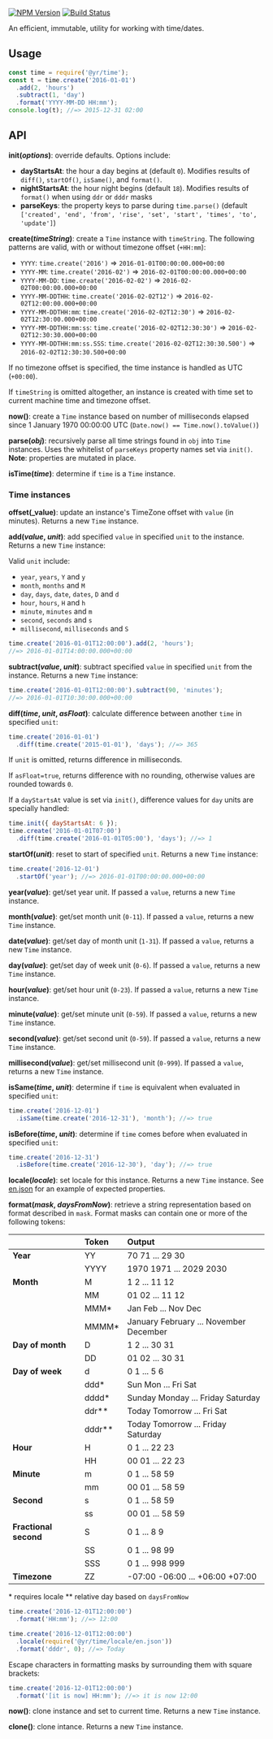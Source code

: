 [![NPM Version](https://img.shields.io/npm/v/@yr/time.svg?style=flat)](https://npmjs.org/package/@yr/time)
[![Build Status](https://img.shields.io/travis/YR/time.svg?style=flat)](https://travis-ci.org/YR/time?branch=master)

An efficient, immutable, utility for working with time/dates.

## Usage

```js
const time = require('@yr/time');
const t = time.create('2016-01-01')
  .add(2, 'hours')
  .subtract(1, 'day')
  .format('YYYY-MM-DD HH:mm');
console.log(t); //=> 2015-12-31 02:00
```

## API

**init(_options_)**: override defaults. Options include:
  - **dayStartsAt**: the hour a day begins at (default `0`). Modifies results of `diff()`, `startOf()`, `isSame()`, and `format()`.
  - **nightStartsAt**: the hour night begins (default `18`). Modifies results of `format()` when using `ddr` or `dddr` masks
  - **parseKeys**: the property keys to parse during `time.parse()` (default `['created', 'end', 'from', 'rise', 'set', 'start', 'times', 'to', 'update']`)

**create(_timeString_)**: create a `Time` instance with `timeString`. The following patterns are valid, with or without timezone offset (`+HH:mm`):
- `YYYY`: `time.create('2016')` => `2016-01-01T00:00:00.000+00:00`
- `YYYY-MM`: `time.create('2016-02')` => `2016-02-01T00:00:00.000+00:00`
- `YYYY-MM-DD`: `time.create('2016-02-02')` => `2016-02-02T00:00:00.000+00:00`
- `YYYY-MM-DDTHH`: `time.create('2016-02-02T12')` => `2016-02-02T12:00:00.000+00:00`
- `YYYY-MM-DDTHH:mm`: `time.create('2016-02-02T12:30')` => `2016-02-02T12:30:00.000+00:00`
- `YYYY-MM-DDTHH:mm:ss`: `time.create('2016-02-02T12:30:30')` => `2016-02-02T12:30:30.000+00:00`
- `YYYY-MM-DDTHH:mm:ss.SSS`: `time.create('2016-02-02T12:30:30.500')` => `2016-02-02T12:30:30.500+00:00`

If no timezone offset is specified, the time instance is handled as UTC (`+00:00`).

If `timeString` is omitted altogether, an instance is created with time set to current machine time and timezone offset. 

**now()**: create a `Time` instance based on number of milliseconds elapsed since 1 January 1970 00:00:00 UTC (`Date.now() == Time.now().toValue()`)

**parse(_obj_)**: recursively parse all time strings found in `obj` into `Time` instances. Uses the whitelist of `parseKeys` property names set via `init()`. **Note**: properties are mutated in place.

**isTime(_time_)**: determine if `time` is a `Time` instance.

### Time instances

**offset(_value)**: update an instance's TimeZone offset with `value` (in minutes).  Returns a new `Time` instance.

**add(_value_, _unit_)**: add specified `value` in specified `unit` to the instance. Returns a new `Time` instance:

Valid `unit` include:
- `year`, `years`, `Y` and `y`
- `month`, `months` and `M`
- `day`, `days`, `date`, `dates`, `D` and `d`
- `hour`, `hours`, `H` and `h`
- `minute`, `minutes` and `m`
- `second`, `seconds` and `s`
- `millisecond`, `milliseconds` and `S`

```js
time.create('2016-01-01T12:00:00').add(2, 'hours'); 
//=> 2016-01-01T14:00:00.000+00:00
```

**subtract(_value_, _unit_)**: subtract specified `value` in specified `unit` from the instance. Returns a new `Time` instance:

```js
time.create('2016-01-01T12:00:00').subtract(90, 'minutes'); 
//=> 2016-01-01T10:30:00.000+00:00
```

**diff(_time_, _unit_, _asFloat_)**: calculate difference between another `time` in specified `unit`:

```js
time.create('2016-01-01')
  .diff(time.create('2015-01-01'), 'days'); //=> 365
```

If `unit` is omitted, returns difference in milliseconds. 

If `asFloat=true`, returns difference with no rounding, otherwise values are rounded towards `0`. 

If a `dayStartsAt` value is set via `init()`, difference values for `day` units are specially handled:

```js
time.init({ dayStartsAt: 6 });
time.create('2016-01-01T07:00')
  .diff(time.create('2016-01-01T05:00'), 'days'); //=> 1
```

**startOf(_unit_)**: reset to start of specified `unit`. Returns a new `Time` instance:

```js
time.create('2016-12-01')
  .startOf('year'); //=> 2016-01-01T00:00:00.000+00:00
```

**year(_value_)**: get/set year unit. If passed a `value`, returns a new `Time` instance.

**month(_value_)**: get/set month unit (`0-11`). If passed a `value`, returns a new `Time` instance.

**date(_value_)**: get/set day of month unit (`1-31`). If passed a `value`, returns a new `Time` instance.

**day(_value_)**: get/set day of week unit (`0-6`). If passed a `value`, returns a new `Time` instance.

**hour(_value_)**: get/set hour unit (`0-23`). If passed a `value`, returns a new `Time` instance.

**minute(_value_)**: get/set minute unit (`0-59`). If passed a `value`, returns a new `Time` instance.

**second(_value_)**: get/set second unit (`0-59`). If passed a `value`, returns a new `Time` instance.

**millisecond(_value_)**: get/set millisecond unit (`0-999`). If passed a `value`, returns a new `Time` instance.

**isSame(_time_, _unit_)**: determine if `time` is equivalent when evaluated in specified `unit`:

```js
time.create('2016-12-01')
  .isSame(time.create('2016-12-31'), 'month'); //=> true
```

**isBefore(_time_, _unit_)**: determine if `time` comes before when evaluated in specified `unit`:

```js
time.create('2016-12-31')
  .isBefore(time.create('2016-12-30'), 'day'); //=> true
```

**locale(_locale_)**: set locale for this instance. Returns a new `Time` instance. See [en.json](https://github.com/YR/date/blob/master/locale/en.json) for an example of expected properties.

**format(_mask_, _daysFromNow_)**: retrieve a string representation based on format described in `mask`. Format masks can contain one or more of the following tokens:

|                       | Token   | Output                                 |
|-----------------------|:--------|:---------------------------------------|
| __Year__              | YY      | 70 71 ... 29 30                        |
|                       | YYYY    | 1970 1971 ... 2029 2030                |
| __Month__             | M       | 1 2 ... 11 12                          |
|                       | MM      | 01 02 ... 11 12                        |
|                       | MMM*    | Jan Feb ... Nov Dec                    |
|                       | MMMM*   | January February ... November December |
| __Day of month__      | D       | 1 2 ... 30 31                          |
|                       | DD      | 01 02 ... 30 31                        |
| __Day of week__       | d       | 0 1 ... 5 6                            |
|                       | ddd*    | Sun Mon ... Fri Sat                    |
|                       | dddd*   | Sunday Monday ... Friday Saturday      |
|                       | ddr**   | Today Tomorrow ... Fri Sat             |
|                       | dddr**  | Today Tomorrow ... Friday Saturday     |
| __Hour__              | H       | 0 1 ... 22 23                          |
|                       | HH      | 00 01 ... 22 23                        |
| __Minute__            | m       | 0 1 ... 58 59                          |
|                       | mm      | 00 01 ... 58 59                        |
| __Second__            | s       | 0 1 ... 58 59                          |
|                       | ss      | 00 01 ... 58 59                        |
| __Fractional second__ | S       | 0 1 ... 8 9                            |
|                       | SS      | 0 1 ... 98 99                          |
|                       | SSS     | 0 1 ... 998 999                        |
| __Timezone__          | ZZ      | -07:00 -06:00 ... +06:00 +07:00        |
\* requires locale
\*\* relative day based on `daysFromNow`

```js
time.create('2016-12-01T12:00:00')
  .format('HH:mm'); //=> 12:00

time.create('2016-12-01T12:00:00')
  .locale(require('@yr/time/locale/en.json'))
  .format('dddr', 0); //=> Today
```

Escape characters in formatting masks by surrounding them with square brackets:

```js
time.create('2016-12-01T12:00:00')
  .format('[it is now] HH:mm'); //=> it is now 12:00
```

**now()**: clone instance and set to current time. Returns a new `Time` instance.

**clone()**: clone intance. Returns a new `Time` instance.